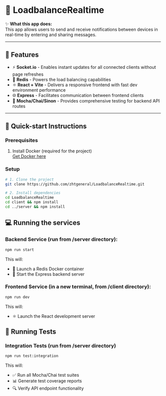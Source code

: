 # 🔄 LoadbalanceRealtime

✨ **What this app does:**  
This app allows users to send and receive notifications between devices in real-time by entering and sharing messages.

---

## 🚀 Features

- ⚡ **Socket.io** - Enables instant updates for all connected clients without page refreshes
- 🧠 **Redis** - Powers the load balancing capabilities
- ⚛️ **React + Vite** - Delivers a responsive frontend with fast dev environment performance
- 🌐 **Express** - Facilitates communication between frontend clients
- 🧪 **Mocha/Chai/Sinon** - Provides comprehensive testing for backend API routes

---

## 🏁 Quick-start Instructions

### Prerequisites

1. Install Docker (required for the project)  
   [Get Docker here](https://www.docker.com/)

### Setup

```bash
# 1. Clone the project
git clone https://github.com/zhtgeneral/LoadbalanceRealtime.git

# 2. Install dependencies
cd LoadbalanceRealtime 
cd client && npm install
cd ../server && npm install
```

## 💻 Running the services

### **Backend Service** (run from /server directory):

```bash
npm run start
```

This will:

- 🐳 Launch a Redis Docker container
- 🚀 Start the Express backend server

### Frontend Service (in a new terminal, from /client directory):

```bash
npm run dev
```

This will:

- ⚛️ Launch the React development server

## 🧪 Running Tests

### Integration Tests (run from /server directory)

```bash
npm run test:integration
```

This will:

- ✅ Run all Mocha/Chai test suites
- 📊 Generate test coverage reports
- 🔍 Verify API endpoint functionality